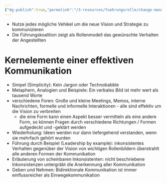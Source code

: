 ```yaml
---
{"dg-publish":true,"permalink":"/3-resources/fuehrungsrolle/change-management/change-management-nach-kotter/vision-und-aenderungsprozess-vermitteln/","created":"2024-06-23T19:53:52.095+02:00","updated":"2024-05-27T08:20:55.194+02:00"}
---
```




- Nutze jedes mögliche Vehikel um die neue Vision und Strategie zu kommunizieren
- Die Führungskoalition zeigt als Rollenmodell das gewünschte Verhalten der Angestellten

# Kernelemente einer effektiven Kommunikation

- Simpel (Simplicity): Kein Jargon oder Technobabble
- Metaphern, Analogien und Beispiele: Ein verbales Bild ist mehr wert als tausend Worte
- verschiedene Foren: Große und kleine Meetings, Memos, interne Nachrichten, formelle und informelle Interaktionen - alle sind effektiv um die Vision zu verbreiten
	- die eine Form kann einen Aspekt besser vermitteln als eine andere Form, so können Fragen durch verschiedene Richtungen / Formen aufgedeckt und -geklärt werden
- Wiederholung: Ideen werden nur dann tiefergehend verstanden, wenn sie mehrfach gehört wurden
- Führung durch Beispiel (Leadership by example): inkonsistentes Verhalten gegenüber der Vision von wichtigen Rollenbildern überstrahlt alle anderen Formen der Kommunikation
- Erläuterung von scheinbaren Inkonsistenten: nicht beschriebene Inkonsistenzen untergräbt die Anerkennung aller Kommunikation
- Geben und Nehmen: Bidirektionale Kommunikation ist immer einflussreicher als Einwegekommunikation